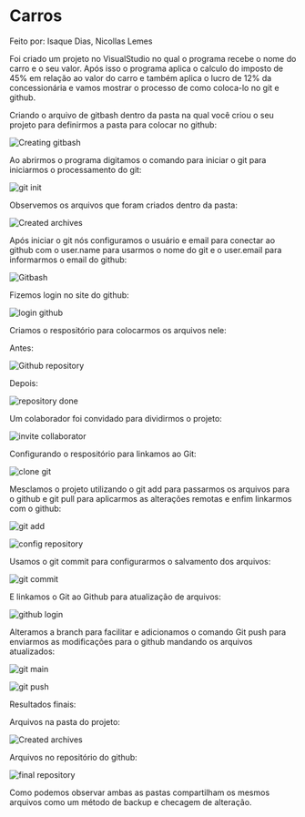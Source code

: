# Carros

Feito por: Isaque Dias, Nicollas Lemes

Foi criado um projeto no VisualStudio no qual o programa recebe o nome do carro e o seu valor. Após isso o programa aplica o calculo do imposto de 45% em relação ao valor do carro e também aplica o lucro de 12% da concessionária e vamos mostrar o processo de como coloca-lo no git e github.

Criando o arquivo de gitbash dentro da pasta na qual você criou o seu projeto para definirmos a pasta para colocar no github:

![Creating gitbash](https://github.com/NicollasLems/Carros/assets/160983146/acdffd2a-af59-4fb3-94dd-7699d0f82874)

Ao abrirmos o programa digitamos o comando para iniciar o git para iniciarmos o processamento do git:

![git init](https://github.com/NicollasLems/Carros/assets/160983146/e86ebc4b-b328-43bd-8743-9ec7667cf508)

Observemos os arquivos que foram criados dentro da pasta:

![Created archives](https://github.com/NicollasLems/Carros/assets/160983146/9bade62b-2be2-4f9a-816c-dea7e69735b5)

Após iniciar o git nós configuramos o usuário e email para conectar ao github com o user.name para usarmos o nome do git e o user.email para informarmos o email do github:

![Gitbash](https://github.com/NicollasLems/Carros/assets/160983146/0ba9dec7-d720-4edd-9b5a-683c99277e6a)

Fizemos login no site do github:

![login github](https://github.com/NicollasLems/Carros/assets/160983146/456c5ca8-10f0-4985-b2ca-dc3e4431dc28)

Criamos o respositório para colocarmos os arquivos nele:

Antes:

![Github repository](https://github.com/NicollasLems/Carros/assets/160983146/0c05a763-6934-4008-af0e-4b29971c28d0)

Depois:

![repository done](https://github.com/NicollasLems/Carros/assets/160983146/d0d9db49-10bf-4d29-b140-4e7b4b0618c5)

Um colaborador foi convidado para dividirmos o projeto:

![invite collaborator](https://github.com/NicollasLems/Carros/assets/160983146/a77dd7df-7257-45ab-93a6-c86f5e3eeb27)

Configurando o respositório para linkamos ao Git:

![clone git](https://github.com/NicollasLems/Carros/assets/160983146/77659bc8-7ef6-4bbe-bf02-285b377f7989)

Mesclamos o projeto utilizando o git add para passarmos os arquivos para o github e git pull para aplicarmos as alterações remotas e enfim linkarmos com o github:

![git add](https://github.com/NicollasLems/Carros/assets/160983146/0fbd3406-3603-4347-9e32-0622d4f84f48)

![config repository](https://github.com/NicollasLems/Carros/assets/160983146/02db492d-8dd7-41bd-a5cb-72fa4031159d)

Usamos o git commit para configurarmos o salvamento dos arquivos:

![git commit](https://github.com/NicollasLems/Carros/assets/160983146/090e56d5-2711-4f47-bf0a-9caeb94c6f9e)

E linkamos o Git ao Github para atualização de arquivos:

![github login](https://github.com/NicollasLems/Carros/assets/160983146/f7f6c84b-a15b-4ddc-9c1c-bcd28d389bb6)

Alteramos a branch para facilitar e adicionamos o comando Git push para enviarmos as modificações para o github mandando os arquivos atualizados:

![git main](https://github.com/NicollasLems/Carros/assets/160983146/bbf49aa9-9469-4ed5-bda2-88bca012ce54)

![git push ](https://github.com/NicollasLems/Carros/assets/160983146/09b5c8a5-b758-4e40-8174-df11a5943d9c)

Resultados finais:

Arquivos na pasta do projeto:

![Created archives](https://github.com/NicollasLems/Carros/assets/160983146/758d6423-a4f0-4b5e-bc15-5cd092e201f4)

Arquivos no repositório do github:

![final repository](https://github.com/NicollasLems/Carros/assets/160983146/f9795dd6-4378-4f5b-9671-13d0c90bd121)

Como podemos observar ambas as pastas compartilham os mesmos arquivos como um método de backup e checagem de alteração.
